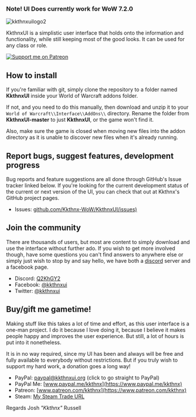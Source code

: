 ### Note! UI Does currently work for WoW 7.2.0

![kkthnxuilogo2](https://cloud.githubusercontent.com/assets/1692977/19082420/14dd3d3c-8a2c-11e6-818f-0f6a404678be.png)  

KkthnxUI is a simplistic user interface that holds onto the information and functionality, while still keeping most of the good looks.
It can be used for any class or role. 

[ ![Support me on Patreon](http://i.imgur.com/kVU2d3f.png) ](https://www.patreon.com/kkthnx) 

## How to install

If you're familiar with git, simply clone the repository to a folder named **KkthnxUI** inside your World of Warcraft addons folder. 

If not, and you need to do this manually, then download and unzip it to your `World of Warcraft\\Interface\\AddOns\\` directory. Rename the folder from **KkthnxUI-master** to just **KkthnxUI**, or the game won't find it. 

Also, make sure the game is closed when moving new files into the addon directory as it is unable to discover new files when it's already running.

## Report bugs, suggest features, development progress

Bug reports and feature suggestions are all done through GitHub's Issue tracker linked below. If you're looking for the current development status of the current or next version of the UI, you can check that out at Kkthnx's GitHub project pages.

* Issues: [github.com/Kkthnx-WoW/KkthnxUI/issues)](https://github.com/Kkthnx-WoW/KkthnxUI/issues)

## Join the community

There are thousands of users, but most are content to simply download and use the interface without further ado. If you wish to get more involved though, have some questions you can't find answers to anywhere else or simply just wish to stop by and say hello, we have both a [discord](https://discordapp.com/) server and a facebook page. 

* Discord: [Q2KhGY2](https://discord.gg/YUmxqQm)
* Facebook: [@kkthnxui](https://www.facebook.com/kkthnxui)
* Twitter: [@kkthnxui](https://twitter.com/KkthnxUI)

## Buy/gift me gametime!

Making stuff like this takes a lot of time and effort, as this user interface is a one-man project. I do it because I love doing it, because I believe it makes people happy and improves the user experience. But still, a lot of hours is put into it nonetheless. 

It is in no way required, since my UI has been and always will be free and fully available to everybody without restrictions. But if you truly wish to support my hard work, a donation goes a long way!

* PayPal: [paypal@kkthnxui.org](https://www.paypal.com/cgi-bin/webscr?cmd=_donations&business=XC5463FDLTKSE&lc=US&item_name=KkthnxUI&item_number=55846984&currency_code=USD&bn=PP%2dDonationsBF%3abtn_donateCC_LG%2egif%3aNonHosted) (click to go straight to PayPal) 
* PayPal Me: [www.paypal.me/kkthnx](https://www.paypal.me/kkthnx)
* Patreon: [www.patreon.com/kkthnx](https://www.patreon.com/kkthnx) 
* Steam: [My Steam Trade URL](https://steamcommunity.com/tradeoffer/new/?partner=21318157&token=hTlU3SPa)

Regards 
Josh *"Kkthnx"* Russell
